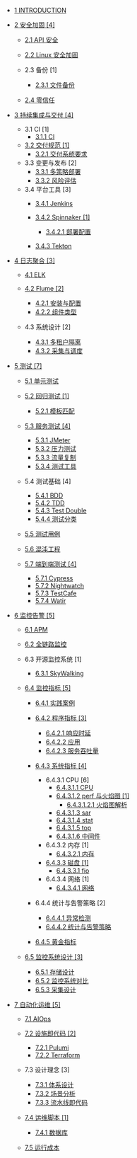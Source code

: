   - [1 INTRODUCTION](/INTRODUCTION.md)
  - [2 安全加固 [4]](/安全加固/README.md)
    - [2.1 API 安全](/安全加固/API%20安全/README.md)
      
    - [2.2 Linux 安全加固](/安全加固/Linux%20安全加固.md)
    - 2.3 备份 [1]
      - [2.3.1 文件备份](/安全加固/备份/文件备份.md)
    - [2.4 零信任](/安全加固/零信任/README.md)
      
  - [3 持续集成与交付 [4]](/持续集成与交付/README.md)
    - 3.1 CI [1]
      - [3.1.1 CI](/持续集成与交付/CI/CI.md)
    - [3.2 交付规范 [1]](/持续集成与交付/交付规范/README.md)
      - [3.2.1 交付系统要求](/持续集成与交付/交付规范/交付系统要求.md)
    - 3.3 变更与发布 [2]
      - [3.3.1 多策略部署](/持续集成与交付/变更与发布/多策略部署.md)
      - [3.3.2 风险评估](/持续集成与交付/变更与发布/风险评估.md)
    - 3.4 平台工具 [3]
      - [3.4.1 Jenkins](/持续集成与交付/平台工具/Jenkins/README.md)
        
      - [3.4.2 Spinnaker [1]](/持续集成与交付/平台工具/Spinnaker/README.md)
        - [3.4.2.1 部署配置](/持续集成与交付/平台工具/Spinnaker/部署配置.md)
      - [3.4.3 Tekton](/持续集成与交付/平台工具/Tekton/README.md)
        
  - [4 日志聚合 [3]](/日志聚合/README.md)
    - [4.1 ELK](/日志聚合/ELK/README.md)
      
    - [4.2 Flume [2]](/日志聚合/Flume/README.md)
      - [4.2.1 安装与配置](/日志聚合/Flume/安装与配置.md)
      - [4.2.2 组件类型](/日志聚合/Flume/组件类型.md)
    - 4.3 系统设计 [2]
      - [4.3.1 多租户隔离](/日志聚合/系统设计/多租户隔离.md)
      - [4.3.2 采集与调度](/日志聚合/系统设计/采集与调度.md)
  - [5 测试 [7]](/测试/README.md)
    - [5.1 单元测试](/测试/单元测试/README.md)
      
    - [5.2 回归测试 [1]](/测试/回归测试/README.md)
      - [5.2.1 模板匹配](/测试/回归测试/模板匹配.md)
    - [5.3 服务测试 [4]](/测试/服务测试/README.md)
      - [5.3.1 JMeter](/测试/服务测试/JMeter.md)
      - [5.3.2 压力测试](/测试/服务测试/压力测试.md)
      - [5.3.3 流量复制](/测试/服务测试/流量复制.md)
      - [5.3.4 测试工具](/测试/服务测试/测试工具.md)
    - 5.4 测试基础 [4]
      - [5.4.1 BDD](/测试/测试基础/BDD.md)
      - [5.4.2 TDD](/测试/测试基础/TDD.md)
      - [5.4.3 Test Double](/测试/测试基础/Test%20Double.md)
      - [5.4.4 测试分类](/测试/测试基础/测试分类.md)
    - [5.5 测试用例](/测试/测试用例/README.md)
      
    - [5.6 混沌工程](/测试/混沌工程/README.md)
      
    - [5.7 端到端测试 [4]](/测试/端到端测试/README.md)
      - [5.7.1 Cypress](/测试/端到端测试/Cypress.md)
      - [5.7.2 Nightwatch](/测试/端到端测试/Nightwatch.md)
      - [5.7.3 TestCafe](/测试/端到端测试/TestCafe.md)
      - [5.7.4 Watir](/测试/端到端测试/Watir.md)
  - [6 监控告警 [5]](/监控告警/README.md)
    - [6.1 APM](/监控告警/APM/README.md)
      
    - [6.2 全链路监控](/监控告警/全链路监控/README.md)
      
    - 6.3 开源监控系统 [1]
      - [6.3.1 SkyWalking](/监控告警/开源监控系统/SkyWalking/README.md)
        
    - [6.4 监控指标 [5]](/监控告警/监控指标/README.md)
      - [6.4.1 实践案例](/监控告警/监控指标/实践案例/README.md)
        
      - [6.4.2 程序指标 [3]](/监控告警/监控指标/程序指标/README.md)
        - [6.4.2.1 响应时延](/监控告警/监控指标/程序指标/响应时延.md)
        - [6.4.2.2 应用](/监控告警/监控指标/程序指标/应用.md)
        - [6.4.2.3 服务吞吐量](/监控告警/监控指标/程序指标/服务吞吐量.md)
      - [6.4.3 系统指标 [4]](/监控告警/监控指标/系统指标/README.md)
        - 6.4.3.1 CPU [6]
          - [6.4.3.1.1 CPU](/监控告警/监控指标/系统指标/CPU/CPU.md)
          - [6.4.3.1.2 perf 与火焰图 [1]](/监控告警/监控指标/系统指标/CPU/perf%20与火焰图/README.md)
            - [6.4.3.1.2.1 火焰图解析](/监控告警/监控指标/系统指标/CPU/perf%20与火焰图/火焰图解析.md)
          - [6.4.3.1.3 sar](/监控告警/监控指标/系统指标/CPU/sar.md)
          - [6.4.3.1.4 stat](/监控告警/监控指标/系统指标/CPU/stat.md)
          - [6.4.3.1.5 top](/监控告警/监控指标/系统指标/CPU/top.md)
          - [6.4.3.1.6 中间件](/监控告警/监控指标/系统指标/CPU/中间件.md)
        - 6.4.3.2 内存 [1]
          - [6.4.3.2.1 内存](/监控告警/监控指标/系统指标/内存/内存.md)
        - [6.4.3.3 磁盘 [1]](/监控告警/监控指标/系统指标/磁盘/README.md)
          - [6.4.3.3.1 fio](/监控告警/监控指标/系统指标/磁盘/fio.md)
        - 6.4.3.4 网络 [1]
          - [6.4.3.4.1 网络](/监控告警/监控指标/系统指标/网络/网络.md)
      - 6.4.4 统计与告警策略 [2]
        - [6.4.4.1 异常检测](/监控告警/监控指标/统计与告警策略/异常检测.md)
        - [6.4.4.2 统计与告警策略](/监控告警/监控指标/统计与告警策略/统计与告警策略.md)
      - [6.4.5 黄金指标](/监控告警/监控指标/黄金指标/README.md)
        
    - [6.5 监控系统设计 [3]](/监控告警/监控系统设计/README.md)
      - [6.5.1 存储设计](/监控告警/监控系统设计/存储设计.md)
      - [6.5.2 监控系统对比](/监控告警/监控系统设计/监控系统对比.md)
      - [6.5.3 采集设计](/监控告警/监控系统设计/采集设计.md)
  - [7 自动化运维 [5]](/自动化运维/README.md)
    - [7.1 AIOps](/自动化运维/AIOps/README.md)
      
    - [7.2 设施即代码 [2]](/自动化运维/设施即代码/README.md)
      - [7.2.1 Pulumi](/自动化运维/设施即代码/Pulumi.md)
      - [7.2.2 Terraform](/自动化运维/设施即代码/Terraform.md)
    - 7.3 设计理念 [3]
      - [7.3.1 体系设计](/自动化运维/设计理念/体系设计.md)
      - [7.3.2 场景分析](/自动化运维/设计理念/场景分析.md)
      - [7.3.3 流水线即代码](/自动化运维/设计理念/流水线即代码.md)
    - [7.4 运维脚本 [1]](/自动化运维/运维脚本/README.md)
      - [7.4.1 数据库](/自动化运维/运维脚本/数据库.md)
    - [7.5 运行成本](/自动化运维/运行成本/README.md)
      